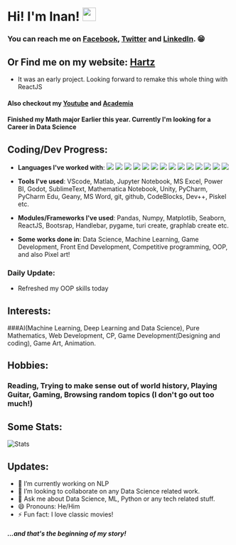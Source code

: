 # Hi! I'm Inan!  <img src="https://raw.githubusercontent.com/MartinHeinz/MartinHeinz/master/wave.gif" width="30px">

### You can reach me on [Facebook](https://web.facebook.com/ahnafsadikinan21), [Twitter](https://twitter.com/ahnaf_inan) and [LinkedIn](https://www.linkedin.com/in/ahnaf-sadik-inan-a077a01b1?originalSubdomain=bd). 😁 

## Or Find me on my website: [Hartz](https://hartz.live)
 - It was an early project. Looking forward to remake this whole thing with ReactJS

#### Also checkout my [Youtube](https://www.youtube.com/channel/UC6PSxCm8fuRo9DxA4pobxMA?view_as=subscriber) and [Academia](https://univdhaka.academia.edu/AhnafSadikInan)

#### Finished my Math major Earlier this year. Currently I'm looking for a Career in Data Science

## Coding/Dev Progress:
 - **Languages I've worked with**: ![](https://img.shields.io/badge/Code-Python-informational?style=flat&logo=python&logoColor=white&color=2bbc8a)
 ![](https://img.shields.io/badge/Code-Matlab-informational?style=flat&logo=Matlab&logoColor=white&color=2bbc8a)
 ![](https://img.shields.io/badge/Code-R-informational?style=flat&logo=R&logoColor=white&color=2bbc8a)
 ![](https://img.shields.io/badge/Code-C++-informational?style=flat&logo=C++&logoColor=white&color=2bbc8a)
 ![](https://img.shields.io/badge/Code-JavaScript-informational?style=flat&logo=javascript&logoColor=white&color=2bbc8a)
 ![](https://img.shields.io/badge/Code-GDScript-informational?style=flat&logo=gdscript&logoColor=white&color=2bbc8a)
 ![](https://img.shields.io/badge/Code-ES6-informational?style=flat&logo=ES6&logoColor=white&color=2bbc8a)
 ![](https://img.shields.io/badge/Code-C-informational?style=flat&logo=c&logoColor=white&color=2bbc8a)
 ![](https://img.shields.io/badge/Code-CSharp-informational?style=flat&logo=c#\#&logoColor=white&color=2bbc8a)
 ![](https://img.shields.io/badge/Code-Fortran-informational?style=flat&logo=fortran&logoColor=white&color=2bbc8a)
 ![](https://img.shields.io/badge/Code-Mathematica-informational?style=flat&logo=mathematica&logoColor=white&color=2bbc8a)
 ![](https://img.shields.io/badge/Code-HTML-informational?style=flat&logo=html&logoColor=white&color=2bbc8a)
 ![](https://img.shields.io/badge/Code-CSS-informational?style=flat&logo=css&logoColor=white&color=2bbc8a)
 ![](https://img.shields.io/badge/Code-Matlab-informational?style=flat&logo=matlab&logoColor=white&color=2bbc8a)

 - **Tools I've used**: VScode, Matlab, Jupyter Notebook, MS Excel, Power BI, Godot, SublimeText, Mathematica Notebook, Unity, PyCharm, PyCharm Edu, Geany, MS Word, git, github, CodeBlocks, Dev++, Piskel etc.
 - **Modules/Frameworks I've used**: Pandas, Numpy, Matplotlib, Seaborn, ReactJS, Bootsrap, Handlebar, pygame, turi create, graphlab create etc.
 - **Some works done in**: Data Science, Machine Learning, Game Development, Front End Development, Competitive programming, OOP, and also Pixel art!
 
### Daily Update: 
 - Refreshed my OOP skills today

## Interests: 
###AI(Machine Learning, Deep Learning and Data Science), Pure Mathematics, Web Development, CP, Game Development(Designing and coding), Game Art, Animation.

## Hobbies: 
### Reading, Trying to make sense out of world history, Playing Guitar, Gaming, Browsing random topics (I don't go out too much!)

## Some Stats: 
![Stats](https://github-readme-stats.vercel.app/api?username=Hartz-I&&show_icons=true&title_color=000000&icon_color=000000&text_color=000000&bg_color=FFFFFF)

## Updates:
- 🌱 I’m currently working on NLP
- 👯 I’m looking to collaborate on any Data Science related work.
- 💬 Ask me about Data Science, ML, Python or any tech related stuff.
- 😄 Pronouns: He/Him
- ⚡ Fun fact: I love classic movies!

##### ...and that's the beginning of my story!

